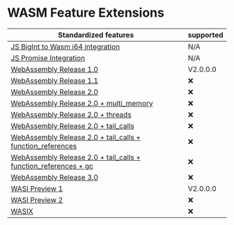 # WASM Feature Extensions

| Standardized features                                                                                                                                                                                                                 |  supported      |
|---------------------------------------------------------------------------------------------------------------------------------------------------------------------------------------------------------------------------------------|-----------------|
| [JS BigInt to Wasm i64 integration](https://github.com/WebAssembly/JS-BigInt-integration)                                                                                                                                             |  N/A            |
| [JS Promise Integration](https://github.com/WebAssembly/js-promise-integration)                                                                                                                                                       |  N/A            |
| [WebAssembly Release 1.0](https://github.com/UlteSoft/wasm-spec/blob/master/WebAssembly%20Specifications/WebAssembly-1.0%20(2019-07-20).pdf)                                                                                          |  V2.0.0.0       |
| [WebAssembly Release 1.1](https://github.com/UlteSoft/wasm-spec/blob/master/WebAssembly%20Specifications/WebAssembly-1.1%20(Draft%202021-11-16).pdf)                                                                                  |  :x:            |
| [WebAssembly Release 2.0](https://github.com/UlteSoft/wasm-spec/blob/master/WebAssembly%20Specifications/WebAssembly-2.0%20(Draft%202025-01-30).pdf)                                                                                  |  :x:            |
| [WebAssembly Release 2.0 + multi_memory](https://github.com/UlteSoft/wasm-spec/blob/master/WebAssembly%20Specifications/WebAssembly-2.0-multi_memory%20(Draft%202024-09-04).pdf)                                                      |  :x:            |
| [WebAssembly Release 2.0 + threads](https://github.com/UlteSoft/wasm-spec/blob/master/WebAssembly%20Specifications/WebAssembly-1.0%20(2019-07-20).pdf)                                                                                |  :x:            |
| [WebAssembly Release 2.0 + tail_calls](https://github.com/UlteSoft/wasm-spec/blob/master/WebAssembly%20Specifications/WebAssembly-2.0-tail_calls%20(Draft%202023-03-01).pdf)                                                          |  :x:            |
| [WebAssembly Release 2.0 + tail_calls + function_references](https://github.com/UlteSoft/wasm-spec/blob/master/WebAssembly%20Specifications/WebAssembly-2.0-tail_calls-function_references%20(Draft%202024-12-09).pdf)                |  :x:            |
| [WebAssembly Release 2.0  + tail_calls + function_references + gc](https://github.com/UlteSoft/wasm-spec/blob/master/WebAssembly%20Specifications/WebAssembly-2.0-tail_calls-function_references-gc%20(Draft%202024-12-09).pdf)       |  :x:            |
| [WebAssembly Release 3.0](https://github.com/UlteSoft/wasm-spec/blob/master/WebAssembly%20Specifications/WebAssembly-3.0%20(Draft%202024-09-21).pdf)                                                                                  |  :x:            |
| [WASI Preview 1](https://github.com/WebAssembly/WASI)                                                                                                                                                                                 |  V2.0.0.0       |
| [WASI Preview 2](https://github.com/WebAssembly/WASI/blob/main/preview2/README.md)                                                                                                                                                    |  :x:            |
| [WASIX](https://wasix.org/)                                                                                                                                                                                                           |  :x:            |